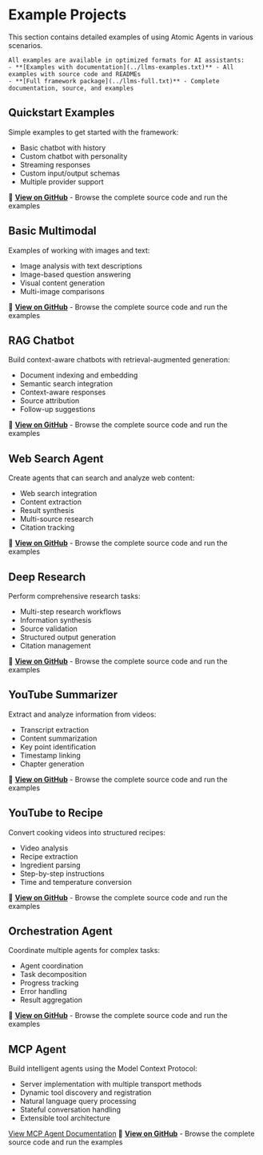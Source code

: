 # Example Projects

This section contains detailed examples of using Atomic Agents in various scenarios.

```{note}
All examples are available in optimized formats for AI assistants:
- **[Examples with documentation](../llms-examples.txt)** - All examples with source code and READMEs
- **[Full framework package](../llms-full.txt)** - Complete documentation, source, and examples
```

## Quickstart Examples

Simple examples to get started with the framework:

- Basic chatbot with history
- Custom chatbot with personality
- Streaming responses
- Custom input/output schemas
- Multiple provider support

📂 **[View on GitHub](https://github.com/BrainBlend-AI/atomic-monorepo/tree/main/atomic-examples/quickstart)** - Browse the complete source code and run the examples

## Basic Multimodal

Examples of working with images and text:

- Image analysis with text descriptions
- Image-based question answering
- Visual content generation
- Multi-image comparisons

📂 **[View on GitHub](https://github.com/BrainBlend-AI/atomic-monorepo/tree/main/atomic-examples/basic-multimodal)** - Browse the complete source code and run the examples

## RAG Chatbot

Build context-aware chatbots with retrieval-augmented generation:

- Document indexing and embedding
- Semantic search integration
- Context-aware responses
- Source attribution
- Follow-up suggestions

📂 **[View on GitHub](https://github.com/BrainBlend-AI/atomic-monorepo/tree/main/atomic-examples/rag-chatbot)** - Browse the complete source code and run the examples

## Web Search Agent

Create agents that can search and analyze web content:

- Web search integration
- Content extraction
- Result synthesis
- Multi-source research
- Citation tracking

📂 **[View on GitHub](https://github.com/BrainBlend-AI/atomic-monorepo/tree/main/atomic-examples/web-search-agent)** - Browse the complete source code and run the examples

## Deep Research

Perform comprehensive research tasks:

- Multi-step research workflows
- Information synthesis
- Source validation
- Structured output generation
- Citation management

📂 **[View on GitHub](https://github.com/BrainBlend-AI/atomic-monorepo/tree/main/atomic-examples/deep-research)** - Browse the complete source code and run the examples

## YouTube Summarizer

Extract and analyze information from videos:

- Transcript extraction
- Content summarization
- Key point identification
- Timestamp linking
- Chapter generation

📂 **[View on GitHub](https://github.com/BrainBlend-AI/atomic-monorepo/tree/main/atomic-examples/youtube-summarizer)** - Browse the complete source code and run the examples

## YouTube to Recipe

Convert cooking videos into structured recipes:

- Video analysis
- Recipe extraction
- Ingredient parsing
- Step-by-step instructions
- Time and temperature conversion

📂 **[View on GitHub](https://github.com/BrainBlend-AI/atomic-monorepo/tree/main/atomic-examples/youtube-to-recipe)** - Browse the complete source code and run the examples

## Orchestration Agent

Coordinate multiple agents for complex tasks:

- Agent coordination
- Task decomposition
- Progress tracking
- Error handling
- Result aggregation

📂 **[View on GitHub](https://github.com/BrainBlend-AI/atomic-monorepo/tree/main/atomic-examples/orchestration-agent)** - Browse the complete source code and run the examples

## MCP Agent

Build intelligent agents using the Model Context Protocol:

- Server implementation with multiple transport methods
- Dynamic tool discovery and registration
- Natural language query processing
- Stateful conversation handling
- Extensible tool architecture

[View MCP Agent Documentation](mcp_agent.md)
📂 **[View on GitHub](https://github.com/BrainBlend-AI/atomic-monorepo/tree/main/atomic-examples/mcp-agent)** - Browse the complete source code and run the examples
